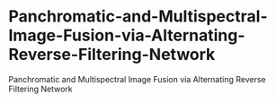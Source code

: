 # Panchromatic-and-Multispectral-Image-Fusion-via-Alternating-Reverse-Filtering-Network
Panchromatic and Multispectral Image Fusion via Alternating Reverse Filtering Network
